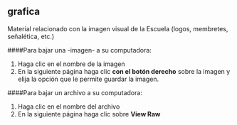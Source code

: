 ## grafica
Material relacionado con la imagen visual de la Escuela (logos, membretes, señalética, etc.)

####Para bajar una -imagen- a su computadora:
1. Haga clic en el nombre de la imagen
2. En la siguiente página haga clic **con el botón derecho** sobre la imagen y elija la opción que le permite guardar la imagen.

####Para bajar un archivo a su computadora:
1. Haga clic en el nombre del archivo
2. En la siguiente página haga clic sobre **View Raw**
